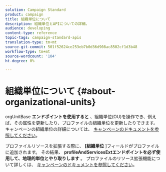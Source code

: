 ```yaml
---
solution: Campaign Standard
product: campaign
title: 組織単位について
description: 組織単位とAPIについての詳細。
audience: developing
content-type: reference
topic-tags: campaign-standard-apis
translation-type: tm+mt
source-git-commit: 501f52624ce253eb7b0d36d908ac8502cf1d3b48
workflow-type: tm+mt
source-wordcount: '104'
ht-degree: 0%

---
```



# 組織単位について {#about-organizational-units}

orgUnitBase **エンドポイントを使用すると** 、組織単位(OU)を操作でき、例えば、その属性を更新したり、プロファイルの組織単位を更新したりできます。 キャンペーンの組織単位の詳細については、 [キャンペーンのドキュメントを参照してください](https://helpx.adobe.com/campaign/standard/administration/using/organizational-units.html)。

プロファイルリソースを拡張する際に、 **[組織単位** ]フィールドがプロファイルに追加されます。 その結果、 **profileAndServicesExtエンドポイントを必ず使用して、地理的単位とやり取りします** 。 プロファイルのリソース拡張機能について詳しくは、 [キャンペーンのドキュメントを参照してください](https://helpx.adobe.com/campaign/standard/administration/using/organizational-units.html#partitioning-profiles)。
